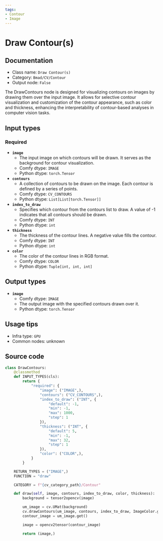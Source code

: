 ```yaml
---
tags:
- Contour
- Image
---
```


# Draw Contour(s)
## Documentation
- Class name: `Draw Contour(s)`
- Category: `Bmad/CV/Contour`
- Output node: `False`

The DrawContours node is designed for visualizing contours on images by drawing them over the input image. It allows for selective contour visualization and customization of the contour appearance, such as color and thickness, enhancing the interpretability of contour-based analyses in computer vision tasks.
## Input types
### Required
- **`image`**
    - The input image on which contours will be drawn. It serves as the background for contour visualization.
    - Comfy dtype: `IMAGE`
    - Python dtype: `torch.Tensor`
- **`contours`**
    - A collection of contours to be drawn on the image. Each contour is defined by a series of points.
    - Comfy dtype: `CV_CONTOURS`
    - Python dtype: `List[List[torch.Tensor]]`
- **`index_to_draw`**
    - Specifies which contour from the contours list to draw. A value of -1 indicates that all contours should be drawn.
    - Comfy dtype: `INT`
    - Python dtype: `int`
- **`thickness`**
    - The thickness of the contour lines. A negative value fills the contour.
    - Comfy dtype: `INT`
    - Python dtype: `int`
- **`color`**
    - The color of the contour lines in RGB format.
    - Comfy dtype: `COLOR`
    - Python dtype: `Tuple[int, int, int]`
## Output types
- **`image`**
    - Comfy dtype: `IMAGE`
    - The output image with the specified contours drawn over it.
    - Python dtype: `torch.Tensor`
## Usage tips
- Infra type: `GPU`
- Common nodes: unknown


## Source code
```python
class DrawContours:
    @classmethod
    def INPUT_TYPES(cls):
        return {
            "required": {
                "image": ("IMAGE",),
                "contours": ("CV_CONTOURS",),
                "index_to_draw": ("INT", {
                    "default": -1,
                    "min": -1,
                    "max": 1000,
                    "step": 1
                }),
                "thickness": ("INT", {
                    "default": 5,
                    "min": -1,
                    "max": 32,
                    "step": 1
                }),
                "color": ("COLOR",),
            }
        }

    RETURN_TYPES = ("IMAGE",)
    FUNCTION = "draw"

    CATEGORY = f"{cv_category_path}/Contour"

    def draw(self, image, contours, index_to_draw, color, thickness):
        background = tensor2opencv(image)

        um_image = cv.UMat(background)
        cv.drawContours(um_image, contours, index_to_draw, ImageColor.getcolor(color, "RGB"), thickness)
        contour_image = um_image.get()

        image = opencv2tensor(contour_image)

        return (image,)

```
